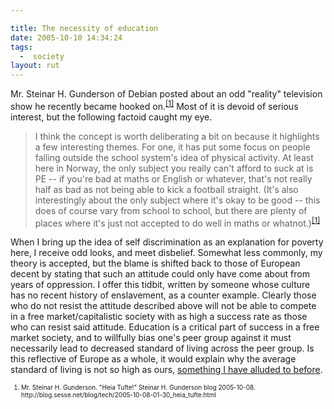 ```yaml
---

title: The necessity of education
date: 2005-10-10 14:34:24
tags:
  -  society
layout: rut
---
```


<p>Mr. Steinar H. Gunderson of Debian posted about an odd "reality" television show he recently became hooked on.<sup><a href="http://blog.sesse.net/blog/tech/2005-10-08-01-30_heia_tufte.html">[1]</a></sup> Most of it is devoid of serious interest, but the following factoid caught my eye.</p>  <blockquote>I think the concept is worth deliberating a bit on because it highlights a few interesting themes. For one, it has put some focus on people falling outside the school system's idea of physical activity. At least here in Norway, the only subject you really can't afford to suck at is PE -- if you're bad at maths or English or whatever, that's not really half as bad as not being able to kick a football straight. (It's also interestingly about the only subject where it's okay to be good -- this does of course vary from school to school, but there are plenty of places where it's just not accepted to do well in maths or whatnot.)<sup><a href="http://blog.sesse.net/blog/tech/2005-10-08-01-30_heia_tufte.html">[1]</a></sup></blockquote>  <p>When I bring up the idea of self discrimination as an explanation for poverty here, I receive odd looks, and meet disbelief.  Somewhat less commonly, my theory is accepted, but the blame is shifted back to those of European decent by stating that such an attitude could only have come about from years of oppression.  I offer this tidbit, written by someone whose culture has no recent history of enslavement, as a counter example.  Clearly those who do not resist the attitude described above will not be able to compete in a free market/capitalistic society with as high a success rate as those who can resist said attitude.  Education is a critical part of success in a free market society, and to willfully bias one's peer group against it must necessarily lead to decreased standard of living across the peer group.  Is this reflective of Europe as a whole, it would explain why the average standard of living is not so high as ours, <a href="https://www.schierer.org/~luke/log/20050628-1016/summer-heat">something I have alluded to before</a>.</p>  <font size="-2"> <ol> <li>Mr. Steinar H. Gunderson. "Heia Tufte!" Steinar H. Gunderson blog 2005-10-08. http://blog.sesse.net/blog/tech/2005-10-08-01-30_heia_tufte.html  </li> </ol> </font>

